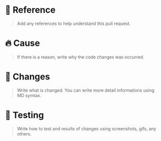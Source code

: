 # 📌 Reference
> Add any references to help understand this pull request.


# 🔥 Cause
> If there is a reason, write why the code changes was occurred.


# 📄 Changes
> Write what is changed.
> You can write more detail informations using MD symtax.


# 🚧 Testing
> Write how to test and results of changes using screenshots, gifs, any others.
